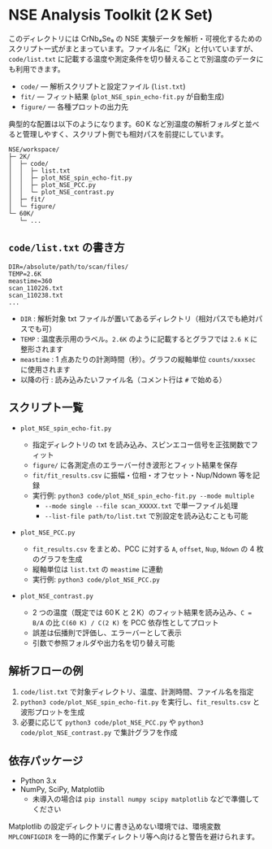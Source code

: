 # NSE Analysis Toolkit (2 K Set)

このディレクトリには CrNb₄Se₈ の NSE 実験データを解析・可視化するためのスクリプト一式がまとまっています。ファイル名に「2K」と付いていますが、`code/list.txt` に記載する温度や測定条件を切り替えることで別温度のデータにも利用できます。

- `code/` — 解析スクリプトと設定ファイル (`list.txt`)
- `fit/` — フィット結果 (`plot_NSE_spin_echo-fit.py` が自動生成)
- `figure/` — 各種プロットの出力先

典型的な配置は以下のようになります。60 K など別温度の解析フォルダと並べると管理しやすく、スクリプト側でも相対パスを前提にしています。

```
NSE/workspace/
├─ 2K/
│  ├─ code/
│  │  ├─ list.txt
│  │  ├─ plot_NSE_spin_echo-fit.py
│  │  ├─ plot_NSE_PCC.py
│  │  └─ plot_NSE_contrast.py
│  ├─ fit/
│  └─ figure/
└─ 60K/
   └─ ...
```

## `code/list.txt` の書き方

```
DIR=/absolute/path/to/scan/files/
TEMP=2.6K
meastime=360
scan_110226.txt
scan_110238.txt
...
```

- `DIR` : 解析対象 txt ファイルが置いてあるディレクトリ（相対パスでも絶対パスでも可）
- `TEMP` : 温度表示用のラベル。`2.6K` のように記載するとグラフでは `2.6 K` に整形されます
- `meastime` : 1 点あたりの計測時間（秒）。グラフの縦軸単位 `counts/xxxsec` に使用されます
- 以降の行 : 読み込みたいファイル名（コメント行は `#` で始める）

## スクリプト一覧

- `plot_NSE_spin_echo-fit.py`
  - 指定ディレクトリの txt を読み込み、スピンエコー信号を正弦関数でフィット
  - `figure/` に各測定点のエラーバー付き波形とフィット結果を保存
  - `fit/fit_results.csv` に振幅・位相・オフセット・Nup/Ndown 等を記録
  - 実行例: `python3 code/plot_NSE_spin_echo-fit.py --mode multiple`
    - `--mode single --file scan_XXXXX.txt` で単一ファイル処理
    - `--list-file path/to/list.txt` で別設定を読み込むことも可能

- `plot_NSE_PCC.py`
  - `fit_results.csv` をまとめ、PCC に対する `A`, `offset`, `Nup`, `Ndown` の 4 枚のグラフを生成
  - 縦軸単位は `list.txt` の `meastime` に連動
  - 実行例: `python3 code/plot_NSE_PCC.py`

- `plot_NSE_contrast.py`
  - 2 つの温度（既定では 60 K と 2 K）のフィット結果を読み込み、`C = B/A` の比 `C(60 K) / C(2 K)` を PCC 依存性としてプロット
  - 誤差は伝播則で評価し、エラーバーとして表示
  - 引数で参照フォルダや出力名を切り替え可能

## 解析フローの例

1. `code/list.txt` で対象ディレクトリ、温度、計測時間、ファイル名を指定
2. `python3 code/plot_NSE_spin_echo-fit.py` を実行し、`fit_results.csv` と波形プロットを生成
3. 必要に応じて `python3 code/plot_NSE_PCC.py` や `python3 code/plot_NSE_contrast.py` で集計グラフを作成

## 依存パッケージ

- Python 3.x
- NumPy, SciPy, Matplotlib
  - 未導入の場合は `pip install numpy scipy matplotlib` などで準備してください

Matplotlib の設定ディレクトリに書き込めない環境では、環境変数 `MPLCONFIGDIR` を一時的に作業ディレクトリ等へ向けると警告を避けられます。
